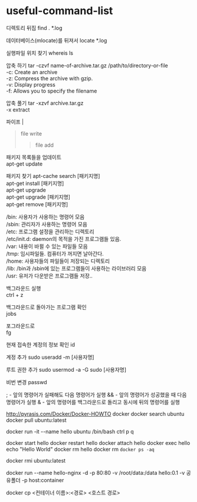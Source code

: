 # useful-command-list



디렉토리 뒤짐
find . *.log

데이터베이스(mlocate)를 뒤져서
locate *.log

실행파일 위치 찾기
whereis ls

압축 하기
tar -czvf name-of-archive.tar.gz /path/to/directory-or-file  
-c: Create an archive  
-z: Compress the archive with gzip.  
-v: Display progress   
-f: Allows you to specify the filename  

압축 풀기
tar -xzvf archive.tar.gz  
-x extract  

파이프
|  
> file write  
>> file add  

패키지 목록들을 업데이트  
apt-get update  

패키지 찾기
apt-cache search [패키지명]  
apt-get install [패키지명]  
apt-get upgrade  
apt-get upgrade [패키지명]  
apt-get remove [패키지명]  


/bin: 사용자가 사용하는 명령어 모음  
/sbin: 관리자가 사용하는 명령어 모음  
/etc: 프로그램 설정을 관리하는 디렉토리  
/etc/init.d: daemon의 목적을 가진 프로그램들 있음.  
/var: 내용이 바뀔 수 있는 파일들 모음  
/tmp: 임시파일들. 컴퓨터가 꺼지면 날아간다.  
/home: 사용자들의 파일들이 저장되는 디렉토리  
/lib: /bin과 /sbin에 있는 프로그램들이 사용하는 라이브러리 모음  
/usr: 유저가 다운받은 프로그램들 저장..  

백그라운드 실행  
ctrl + z  

백그라운드로 돌아가는 프로그램 확인  
jobs  

포그라운드로  
fg  


현재 접속한 계정의 정보 확인
id

계정 추가
sudo useradd -m [사용자명]

루트 권한 추가
sudo usermod -a -G sudo [사용자명]

비번 변경
passwd 

; - 앞의 명령어가 실패해도 다음 명령어가 실행
&& - 앞의 명령어가 성공했을 때 다음 명령어가 실행
& - 앞의 명령어를 백그라운드로 돌리고 동시에 뒤의 명령어를 실행


http://pyrasis.com/Docker/Docker-HOWTO
docker
docker search ubuntu
docker pull ubuntu:latest

docker run -it --name hello ubuntu /bin/bash
ctrl p q

docker start hello
docker restart hello
docker attach hello
docker exec hello echo "Hello World"
docker rm hello
docker rm `docker ps -aq`

docker rmi ubuntu:latest


docker run --name hello-nginx -d -p 80:80 -v /root/data:/data hello:0.1
-v 공유폴더
-p host:container

docker cp <컨테이너 이름>:<경로> <호스트 경로>

